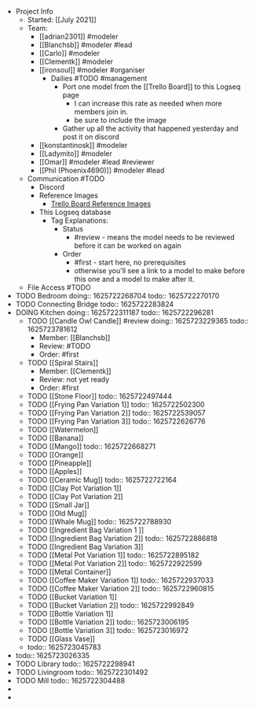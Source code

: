 - Project Info
	- Started: [[July 2021]]
	- Team:
		- [[adrian2301]] #modeler
		- [[Blanchsb]] #modeler #lead
		- [[Carlo]] #modeler
		- [[Clementk]] #modeler
		- [[ironsoul]] #modeler #organiser
			- Dailies #TODO #management
				- Port one model from the [[Trello Board]] to this Logseq page
					- I can increase this rate as needed when more members join in.
					- be sure to include the image
				- Gather up all the activity that happened yesterday and post it on discord
		- [[konstantinosk]] #modeler
		- [[Ladymito]] #modeler
		- [[Omar]] #modeler #lead #reviewer
		- [[Phil (Phoenix4690)]] #modeler #lead
	- Communication #TODO
		- Discord
		- Reference Images
			- [Trello Board Reference Images](https://trello.com/b/udomdHs5/collab2021-house-interior-workboard)
		- This Logseq database
			- Tag Explanations:
				- Status
					- #review - means the model needs to be reviewed before it can be worked on again
				- Order
					- #first - start here, no prerequisites
					- otherwise you'll see a link to a model to make before this one and a model to make after it.
	- File Access #TODO
- TODO Bedroom
  doing:: 1625722268704
  todo:: 1625722270170
- TODO Connecting Bridge
  todo:: 1625722283824
- DOING Kitchen
  doing:: 1625722311187
  todo:: 1625722296281
	- TODO [[Candle Owl Candle]] #review
	  doing:: 1625723229365
	  todo:: 1625723781612
		- Member: [[Blanchsb]]
		- Review: #TODO
		- Order: #first
	- TODO [[Spiral Stairs]]
		- Member: [[Clementk]]
		- Review: not yet ready
		- Order: #first
	- TODO [[Stone Floor]]
	  todo:: 1625722497444
	- TODO [[Frying Pan Variation 1]]
	  todo:: 1625722502300
	- TODO [[Frying Pan Variation 2]]
	  todo:: 1625722539057
	- TODO [[Frying Pan Variation 3]]
	  todo:: 1625722626776
	- TODO [[Watermelon]]
	- TODO [[Banana]]
	- TODO [[Mango]]
	  todo:: 1625722668271
	- TODO [[Orange]]
	- TODO [[Pineapple]]
	- TODO [[Apples]]
	- TODO [[Ceramic Mug]]
	  todo:: 1625722722164
	- TODO [[Clay Pot Variation 1]]
	- TODO [[Clay Pot Variation 2]]
	- TODO [[Small Jar]]
	- TODO [[Old Mug]]
	- TODO [[Whale Mug]]
	  todo:: 1625722788930
	- TODO [[Ingredient Bag Variation 1 ]]
	- TODO [[Ingredient Bag Variation 2]]
	  todo:: 1625722886818
	- TODO [[Ingredient Bag Variation 3]]
	- TODO [[Metal Pot Variation 1]]
	  todo:: 1625722895182
	- TODO [[Metal Pot Variation 2]]
	  todo:: 1625722922599
	- TODO [[Metal Container]]
	- TODO [[Coffee Maker Variation 1]]
	  todo:: 1625722937033
	- TODO [[Coffee Maker Variation 2]]
	  todo:: 1625722960815
	- TODO [[Bucket Variation 1]]
	- TODO [[Bucket Variation 2]]
	  todo:: 1625722992849
	- TODO [[Bottle Variation 1]]
	- TODO [[Bottle Variation 2]]
	  todo:: 1625723006195
	- TODO [[Bottle Variation 3]]
	  todo:: 1625723016972
	- TODO [[Glass Vase]]
	-
	  todo:: 1625723045783
-
  todo:: 1625723026335
- TODO Library
  todo:: 1625722298941
- TODO Livingroom
  todo:: 1625722301492
- TODO Mill
  todo:: 1625722304488
-
-